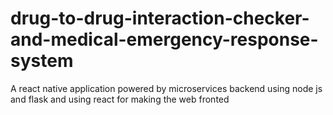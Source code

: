 # drug-to-drug-interaction-checker-and-medical-emergency-response-system
A react native application powered by microservices backend using node js and flask and using react for making the web fronted 
